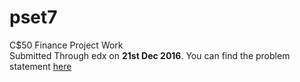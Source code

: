 # pset7
C$50 Finance
Project Work <br>
Submitted Through edx on __21st Dec 2016__.
You can find the problem statement [here](http://cdn.cs50.net/2015/fall/psets/7/pset7/pset7.html)
